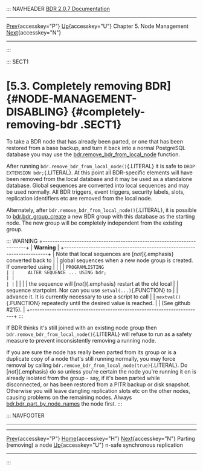 ::: NAVHEADER
  [BDR 2.0.7 Documentation](index.md)
  ---------------------------------------------------------------------------------- ------------------------------------------- ---------------------------- ------------------------------------------------------------------------------------------
  [Prev](node-management-removing.md "Parting (removing) a node"){accesskey="P"}   [Up](node-management.md){accesskey="U"}    Chapter 5. Node Management    [Next](node-management-synchronous.md "n-safe synchronous replication"){accesskey="N"}

------------------------------------------------------------------------
:::

::: SECT1
# [5.3. Completely removing BDR]{#NODE-MANAGEMENT-DISABLING} {#completely-removing-bdr .SECT1}

To take a BDR node that has already been parted, or one that has been
restored from a base backup, and turn it back into a normal PostgreSQL
database you may use the
[bdr.remove_bdr_from_local_node](functions-node-mgmt.md#FUNCTION-BDR-REMOVE-BDR-FROM-LOCAL-NODE)
function.

After running `bdr.remove_bdr_from_local_node()`{.LITERAL} it is safe to
`DROP EXTENSION bdr;`{.LITERAL}. At this point all BDR-specific elements
will have been removed from the local database and it may be used as a
standalone database. Global sequences are converted into local sequences
and may be used normally. All BDR triggers, event triggers, security
labels, slots, replication identifiers etc are removed from the local
node.

Alternately, after `bdr.remove_bdr_from_local_node()`{.LITERAL}, it is
possible to
[bdr.bdr_group_create](functions-node-mgmt.md#FUNCTION-BDR-GROUP-CREATE)
a new BDR group with this database as the starting node. The new group
will be completely independent from the existing group.

::: WARNING
+-----------------------------------------------------------------------+
| **Warning**                                                           |
+-----------------------------------------------------------------------+
| Note that local sequences are [*not*]{.emphasis} converted back to    |
| global sequences when a new node group is created. If converted using |
|                                                                       |
| ``` PROGRAMLISTING                                                    |
|     ALTER SEQUENCE ... USING bdr;                                     |
|                                                                       |
| ```                                                                   |
|                                                                       |
| the sequence will [*not*]{.emphasis} restart at the old local         |
| sequence startpoint. Nor can you use `setval(...)`{.FUNCTION} to      |
| advance it. It is currently necessary to use a script to call         |
| `nextval()`{.FUNCTION} repeatedly until the desired value is reached. |
| (See github #215).                                                    |
+-----------------------------------------------------------------------+
:::

If BDR thinks it\'s still joined with an existing node group then
`bdr.remove_bdr_from_local_node()`{.LITERAL} will refuse to run as a
safety measure to prevent inconsistently removing a running node.

If you are sure the node has really been parted from its group or is a
duplicate copy of a node that\'s still running normally, you may force
removal by calling `bdr.remove_bdr_from_local_node(true)`{.LITERAL}. Do
[*not*]{.emphasis} do so unless you\'re certain the node you\'re running
it on is already isolated from the group - say, if it\'s been parted
while disconnected, or has been restored from a PITR backup or disk
snapshot. Otherwise you will leave dangling replication slots etc on the
other nodes, causing problems on the remaining nodes. Always
[bdr.bdr_part_by_node_names](functions-node-mgmt.md#FUNCTION-BDR-PART-BY-NODE-NAMES)
the node first.
:::

::: NAVFOOTER

------------------------------------------------------------------------

  ------------------------------------------------------ ------------------------------------------- ---------------------------------------------------------
  [Prev](node-management-removing.md){accesskey="P"}        [Home](index.md){accesskey="H"}        [Next](node-management-synchronous.md){accesskey="N"}
  Parting (removing) a node                               [Up](node-management.md){accesskey="U"}                             n-safe synchronous replication
  ------------------------------------------------------ ------------------------------------------- ---------------------------------------------------------
:::
